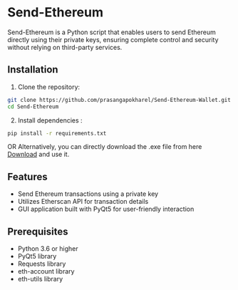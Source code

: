 # Send-Ethereum

Send-Ethereum is a Python script that enables users to send Ethereum directly using their private keys, ensuring complete control and security without relying on third-party services.


## Installation

1. Clone the repository:

```bash
git clone https://github.com/prasangapokharel/Send-Ethereum-Wallet.git
cd Send-Ethereum
```

2. Install dependencies :
```bash
pip install -r requirements.txt
```
   OR
Alternatively, you can directly download the .exe file from here [Download](https://www.pathau.com/download.php?snippet_id=048) and use it.

## Features

- Send Ethereum transactions using a private key
- Utilizes Etherscan API for transaction details
- GUI application built with PyQt5 for user-friendly interaction

## Prerequisites

- Python 3.6 or higher
- PyQt5 library
- Requests library
- eth-account library
- eth-utils library


